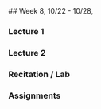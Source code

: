 <div class="week">

<div class="week_heading" markdown="1">
## Week 8, 10/22 - 10/28,  
</div>

<div class="column_materials"  markdown="1">

### Lecture 1

### Lecture 2

### Recitation / Lab

</div>

<div class="column_assign"  markdown="1">

### Assignments

</div>
</div>
